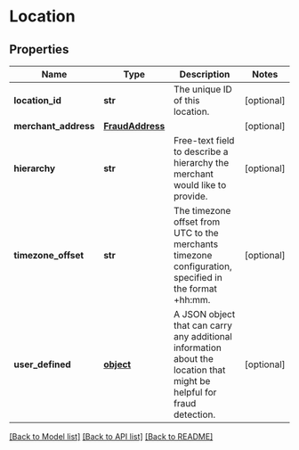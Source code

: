 # Location

## Properties
Name | Type | Description | Notes
------------ | ------------- | ------------- | -------------
**location_id** | **str** | The unique ID of this location. | [optional] 
**merchant_address** | [**FraudAddress**](FraudAddress.md) |  | [optional] 
**hierarchy** | **str** | Free-text field to describe a hierarchy the merchant would like to provide. | [optional] 
**timezone_offset** | **str** | The timezone offset from UTC to the merchants timezone configuration, specified in the format +hh:mm. | [optional] 
**user_defined** | [**object**](.md) | A JSON object that can carry any additional information about the location that might be helpful for fraud detection. | [optional] 

[[Back to Model list]](../README.md#documentation-for-models) [[Back to API list]](../README.md#documentation-for-api-endpoints) [[Back to README]](../README.md)


